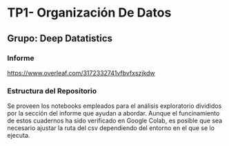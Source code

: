 # TP1- Organización De Datos
## Grupo: Deep Datatistics

### Informe

https://www.overleaf.com/3172332741vfbvfxszjkdw

### Estructura del Repositorio

Se proveen los notebooks empleados para el análisis exploratorio divididos por la sección
del informe que ayudan a abordar. Aunque el funcinamiento de estos cuadernos ha sido verificado
en Google Colab, es posible que sea necesario ajustar la ruta del csv dependiendo del entorno
en el que se lo ejecuta.
